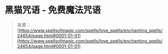 <!--yml

分类: 未分类

日期: 2024-06-12 19:10:46

-->

# 黑猫咒语 - 免费魔法咒语

> 来源：[https://www.spellsofmagic.com/spells/love_spells/enchanting_spells/24654/page.html#0001-01-01](https://www.spellsofmagic.com/spells/love_spells/enchanting_spells/24654/page.html#0001-01-01)
